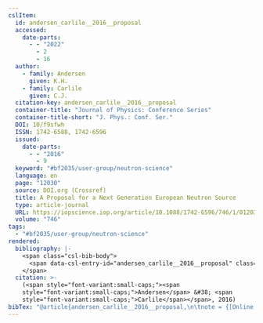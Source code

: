 ```yaml
---
cslItem:
  id: andersen_carlile__2016__proposal
  accessed:
    date-parts:
      - - "2022"
        - 2
        - 16
  author:
    - family: Andersen
      given: K.H.
    - family: Carlile
      given: C.J.
  citation-key: andersen_carlile__2016__proposal
  container-title: "Journal of Physics: Conference Series"
  container-title-short: "J. Phys.: Conf. Ser."
  DOI: 10/f9sfwh
  ISSN: 1742-6588, 1742-6596
  issued:
    date-parts:
      - - "2016"
        - 9
  keyword: "#bf2035/user-group/neutron-science"
  language: en
  page: "12030"
  source: DOI.org (Crossref)
  title: A Proposal for a Next Generation European Neutron Source
  type: article-journal
  URL: https://iopscience.iop.org/article/10.1088/1742-6596/746/1/012030
  volume: "746"
tags:
  - "#bf2035/user-group/neutron-science"
rendered:
  bibliography: |-
    <span class="csl-bib-body">
      <span data-csl-entry-id="andersen_carlile__2016__proposal" class="csl-entry"><span class='author-bib'>Andersen, &#38; Carlile, C. J.</span>. <span class='date-bib'>(2016)</span>. <span class='title'><b>A Proposal for a Next Generation European Neutron Source</b></span>. <i>Journal of Physics: Conference Series</i>, <i>746</i>, 12030. <span class='URL'><a href='https://doi.org/10/f9sfwh'>LINK</a></span></span>
    </span>
  citation: >-
    (<span style="font-variant:small-caps;"><span
    style="font-variant:small-caps;">Andersen</span> &#38; <span
    style="font-variant:small-caps;">Carlile</span></span>, 2016)
bibTex: "@article{andersen_carlile__2016__proposal,\n\tnote = {[Online; accessed 2022-02-16]},\n\tauthor = {Andersen, K.H. and Carlile, C.J.},\n\tjournal = {Journal of Physics: Conference Series},\n\tdoi = {10/f9sfwh},\n\tissn = {1742-6588, 1742-6596},\n\tyear = {2016},\n\tmonth = {9},\n\tpages = {12030},\n\ttitle = {A {Proposal} for a {Next} {Generation} {European} {Neutron} {Source}},\n\turl = {https://iopscience.iop.org/article/10.1088/1742-6596/746/1/012030},\n\thowpublished = {https://iopscience.iop.org/article/10.1088/1742-6596/746/1/012030},\n\tvolume = {746},\n}\n\n"
---
```

